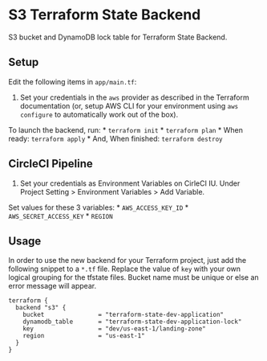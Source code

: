 # S3 Terraform State Backend
S3 bucket and DynamoDB lock table for Terraform State Backend.

## Setup

Edit the following items in `app/main.tf`:
1. Set your credentials in the `aws` provider as described in the Terraform documentation (or, setup AWS CLI for your environment using `aws configure` to automatically work out of the box).

To launch the backend, run:
    * `terraform init`
    * `terraform plan`
    * When ready: `terraform apply`
    * And, When finished: `terraform destroy`

## CircleCI Pipeline

1. Set your credentials as Environment Variables on CirleCI IU. Under Project Setting > Environment Variables > Add Variable.

Set values for these 3 variables:
    * `AWS_ACCESS_KEY_ID`
    * `AWS_SECRET_ACCESS_KEY`
    * `REGION`


## Usage

In order to use the new backend for your Terraform project, just add the following snippet to a `*.tf` file. Replace the value of `key` with your own logical grouping for the tfstate files. Bucket name must be unique or else an error message will appear.

    terraform {
      backend "s3" {
        bucket               = "terraform-state-dev-application"
        dynamodb_table       = "terraform-state-dev-application-lock"
        key                  = "dev/us-east-1/landing-zone"
        region               = "us-east-1"
      }
    }
